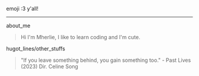 emoji :3 y'all!
***
about_me
>  Hi I'm Mherlie, I like to learn coding and I'm cute.

hugot_lines/other_stuffs
> "If you leave something behind, you gain something too." - Past Lives (2023) Dir. Celine Song
